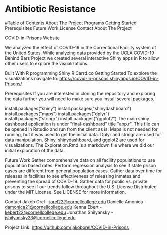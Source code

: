 # Antibiotic Resistance

#Table of Contents
About The Project
Programs
Getting Started
Prerequisites
Future Work
License
Contact
About The Project

COVID-in-Prisons Website

We analyzed the effect of COVID-19 in the Correctional Facility system of the United States. While analyzing data provided by the UCLA COVID-19 Behind Bars Project we created several interactive Shiny apps in R to allow other users to explore the visualizations.

Built With
R programming
Shiny R
Carrd.co
Getting Started
To explore the visualizations navigate to: https://covid-in-prisons.shinyapps.io/COVID-in-Prisons/

Prerequisites
If you are interested in cloning the repository and exploring the data further you will need to make sure you install several packages.

install.packages("shiny")
install.packages("shinydashboard")
install.packages("maps")
install.packages("dplyr")
install.packages("stringr")
install.packages("ggplot2")
The main shiny dashboard application is under "final-dashboard" title "app.r". This file can be opened in Rstudio and run from the client as is.
Maps is not needed for running, but it was used to get the initial data. Dplyr and stringr are used for data manipulation. Shiny, shinydashboard, and ggplot2 are used for visualizations.
The Exploration.Rmd is a markdown file where we did our initial exploration of the data.

Future Work
Gather comprehensive data on all facility populations to use population based rates.
Perform regression analysis to see if state prison cases are different from general population cases.
Gather data over time for releases in facilities to see effectiveness of releasing inmates and preventing the spread of COVID-19.
Gather data for public vs. private prisons to see if our trends follow throughout the U.S.
License
Distributed under the MIT License. See LICENSE for more information.

Contact
Jakob Orel - jorel22@cornellcollege.edu
Danielle Amonica - damonica21@cornellcollege.edu
Kenna Ebert - kebert22@cornellcollege.edu
Jonathan Shilyansky - jshilyansky23@cornellcollege.edu

Project Link: https://github.com/jakoborel/COVID-in-Prisons